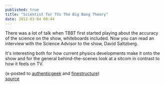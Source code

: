 ```yaml
---
published: true
title: "Scientist for TVs The Big Bang Theory"
date: 2012-03-04 00:44
---
```

There was a lot of talk when TBBT first started playing about the accuracy of the science on the show, whiteboards included. Now you can read an interview with the Science Advisor to the show, David Saltzberg.

It&apos;s interesting both for how current physics developments make it onto the show
and for the general behind-the-scenes look at a sitcom in contrast to how it feels on TV.

(x-posted to [authenticgeek](http://blog.nickoneill.name) and [finestructure](http://www.finestructure.com))
<br /><a href="http://www.symmetrymagazine.org/cms/?pid=1000924">source</a>
